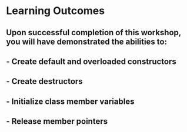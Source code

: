 # Learning Outcomes

## Upon successful completion of this workshop, you will have demonstrated the abilities to:

## - Create default and overloaded constructors
## - Create destructors
## - Initialize class member variables 
## - Release member pointers
